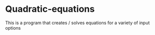 # Quadratic-equations
 This is a program that creates / solves equations for a variety of input options

